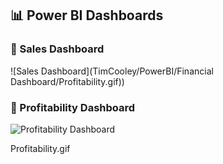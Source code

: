 ## 📊 Power BI Dashboards

### 🔹 Sales Dashboard
![Sales Dashboard](TimCooley/PowerBI/Financial Dashboard/Profitability.gif))

### 🔹 Profitability Dashboard
![Profitability Dashboard](Gifs/Profitability.gif)

Profitability.gif
